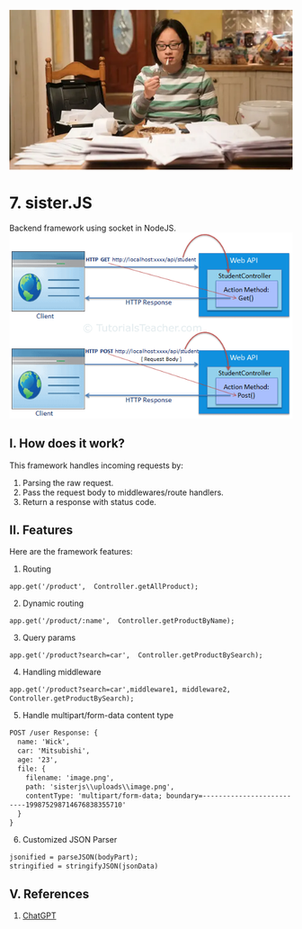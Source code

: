 ![image](image-2.png)
# 7. sister.JS 
Backend framework using socket in NodeJS.
![illustration](image-1.png)

## I. How does it work?
This framework handles incoming requests by:
1. Parsing the raw request.
2. Pass the request body to middlewares/route handlers.
3. Return a response with status code.

## II. Features
Here are the framework features:
1. Routing
```
app.get('/product',  Controller.getAllProduct);
```
2. Dynamic routing
```
app.get('/product/:name',  Controller.getProductByName);
```
3. Query params
```
app.get('/product?search=car',  Controller.getProductBySearch);
```
4. Handling middleware
```
app.get('/product?search=car',middleware1, middleware2, Controller.getProductBySearch);
```
5. Handle multipart/form-data content type
```
POST /user Response: {
  name: 'Wick',
  car: 'Mitsubishi',
  age: '23',
  file: {
    filename: 'image.png',
    path: 'sisterjs\\uploads\\image.png',
    contentType: 'multipart/form-data; boundary=--------------------------199875298714676838355710'   
  }
}
```
6. Customized JSON Parser
```
jsonified = parseJSON(bodyPart);
stringified = stringifyJSON(jsonData)
```

## V. References
1. [ChatGPT](https://chatgpt.com/)